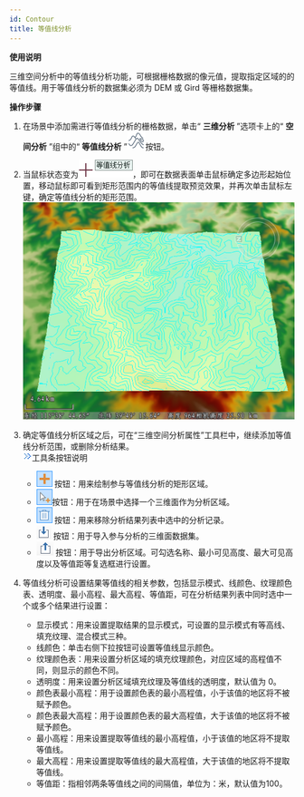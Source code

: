 ```yaml
---
id: Contour
title: 等值线分析
---
```

**使用说明**

三维空间分析中的等值线分析功能，可根据栅格数据的像元值，提取指定区域的的等值线。用于等值线分析的数据集必须为 DEM 或 Gird 等栅格数据集。

**操作步骤**

  1. 在场景中添加需进行等值线分析的栅格数据，单击“ **三维分析** ”选项卡上的“ **空间分析** ”组中的“ **等值线分析** ”![](img/Image_ContourMap.large.png)按钮。
  2. 当鼠标状态变为![](img/cursor.png)，即可在数据表面单击鼠标确定多边形起始位置，移动鼠标即可看到矩形范围内的等值线提取预览效果，并再次单击鼠标左键，确定等值线分析的矩形范围。  
![等值线分析结果](img/ContourResult.png)  
  
  3. 确定等值线分析区域之后，可在“三维空间分析属性”工具栏中，继续添加等值线分析范围，或删除分析结果。  
![](img/close.gif)工具条按钮说明

     * ![](../../img/Add1.png) 按钮：用来绘制参与等值线分析的矩形区域。
     * ![](../../img/Chose.png)按钮：用于在场景中选择一个三维面作为分析区域。
     * ![](../../img/RemoveButton.png) 按钮：用来移除分析结果列表中选中的分析记录。
     * ![](img/Import.png) 按钮：用于导入参与分析的三维面数据集。
     * ![](img/Export.png) 按钮：用于导出分析区域。可勾选名称、最小可见高度、最大可见高度以及等值距等复选框进行设置。

  4. 等值线分析可设置结果等值线的相关参数，包括显示模式、线颜色、纹理颜色表、透明度、最小高程、最大高程、等值距，可在分析结果列表中同时选中一个或多个结果进行设置： 
       * 显示模式：用来设置提取结果的显示模式，可设置的显示模式有等高线、填充纹理、混合模式三种。
       * 线颜色：单击右侧下拉按钮可设置等值线显示颜色。
       * 纹理颜色表：用来设置分析区域的填充纹理颜色，对应区域的高程值不同，则显示的颜色不同。
       * 透明度：用来设置分析区域填充纹理及等值线的透明度，默认值为 0。
       * 颜色表最小高程：用于设置颜色表的最小高程值，小于该值的地区将不被赋予颜色。
       * 颜色表最大高程：用于设置颜色表的最大高程值，大于该值的地区将不被赋予颜色。
       * 最小高程：用来设置提取等值线的最小高程值，小于该值的地区将不提取等值线。
       * 最大高程：用来设置提取等值线的最大高程值，大于该值的地区将不提取等值线。
       * 等值距：指相邻两条等值线之间的间隔值，单位为：米，默认值为100。
